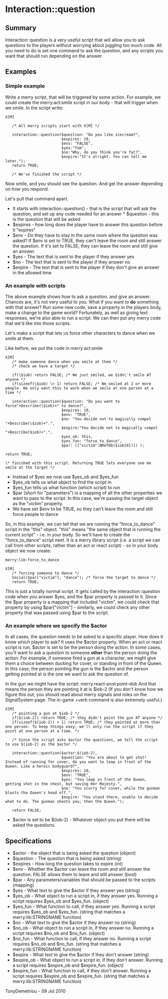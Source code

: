 # Interaction::question

## Summary

Interaction::question is a very useful script that will allow you to ask questions to the players without worrying about juggling too much code. All you need to do is set one command to ask the question, and any scripts you want that should run depending on the answer.

## Examples

### Simple example

Write a merry script, that will be triggered by some action. For example, we could create the merry:act:smile script in our body - that will trigger when we smile. In the script write: 

```
X[M] 

   /* All merry scripts start with X[M] */ 

   interaction::question($question: "Do you like icecream?", 
                         $expires: 10, 
                         $env: "FALSE", 
                         $yes:"Yum",
                         $no:"Why, do you think you're fat?", 
                         $expire:"It's alright. You can tell me later."); 
   return TRUE; 
   
   /* We've finished the script */
```

Now smile, and you should see the question. And get the answer depending on how you respond.

Let's pull that command apart. 
   * It starts with interaction::question() - that is the script that will ask the question, and set up any code needed for an answer \* \$question - this is the question that will be asked 
   * $expires - how long does the player have to answer this question before it "expires" 
   * $env - Do they have to stay in the same room where the question was asked? If $env is set to TRUE, they can\'t leave the room and still answer the question. If it's set to FALSE, they can leave the room and still give an answer. 
   * $yes - The text that is sent to the player if they answer yes 
   * $no - The text that is sent to the player if they answer no 
   * $expire - The text that is sent to the player if they don\'t give an answer in the allowed time

### An example with scripts

The above example shows how to ask a question, and give an answer. Chances are, it's not very useful to you. What if you want to **do** something with that answer? Run some new code, save a property in the players body, make a change to the game world? Fortunately, as well as giving text responses, we're also able to run a script. We can then put any merry code that we'd like into those scripts.

Let's make a script that lets us force other characters to dance when we smile at them.

Like before, we put the code in merry:act:smile

```
X[M] 
   /* make someone dance when you smile at them */ 
   /* check we have a target */ 
   
   if(\$iob) return FALSE; /* We just smiled, we didn\'t smile AT anyone */ 
   if(sizeof(\$iob) \> 1) return FALSE; /* We smiled at 2 or more people. We only want this to work when we smile at one person at a time */

   interaction::question($question: "Do you want to force"+Describe(\$iob)+" to dance?", 
                         $expires: 10, 
                         $env: "TRUE",
                         $no: "You decide not to magically compel "+Describe(\$iob)+".",
                         $expire:"You decide not to magically compel "+Describe($iob)+".",
                         $yes_ob: this, 
                         $yes_fun: "force_to_dance", 
                         $par: (["victim":NRefOb($iob[0])]) );

return TRUE; 

\* finished with this script. Returning TRUE lets everyone see me smile at the target */

```

   * Instead of $yes we now use $yes_ob and $yes_fun 
   * $yes_ob tells us what object to find the script in 
   * $yes_fun tells us what function (which script) to run 
   * $par (short for "parameters") is a mapping of all the other properties we want to pass to the script. In this case, we're passing the target object as the "victim" property. 
   * We have set $env to be TRUE, so they can't leave the room and still force people to dance

So, in this example, we can tell that we are running the "force_to_dance" script in the "this" object. "this" means "the same object that is running the current script" - i.e. in your body. So we'll have to create the "force_to_dance" script next. It is a merry library script (i.e. a script we can call from other scripts, rather than an act or react script) - so in your body object we now create:

```
merry:lib:force_to_dance

X[M] 
   /* forcing someone to dance */ 
   Social($par["victim"], "dance"); /* force the target to dance */ 
   return TRUE;
```

This is just a totally normal script. It gets called by the interaction::question code when you answer $yes, and the $par property is passed to it. Since the $par property is a mapping that included "victim", we could check that property by using $par\["victim"\] - similarly, we could check any other property that was passed using $par to the script.

### An example where we specify the $actor

In all cases, the question needs to be asked to a specific player. How does it know which player to ask? It uses the $actor property. When an act or react script is run, $actor is set to be the person doing the action. In some cases, you'll want to ask a question to someone **other** than the person doing the action. For example, if someone fired a gun at a character, we might give them a choice between ducking for cover, or standing in front of the Queen. In this case, the person pointing the gun is the $actor and the person getting pointed at is the one we want to ask the question of.

In the gun we might have the script: merry:react-post:point-dob And that means the person they are pointing it at is $iob-2 (If you don't know how we figure this out, you should read about merry signals and roles on the SignalSystem page. The in-game +verb command is also extremely useful.)

```
X[M] 
   /* pointing a gun at $iob-2 */ 
   if($(iob-2)) return TRUE; /* they didn't point the gun AT anyone */ 
   if(sizeof($(iob-2)) > 1) return TRUE; /* they pointed at more than one person. To keep things easy, we'll only run the script if they point at one person at a time. */

   /* Since the script asks $actor the questions, we tell the script to use $(iob-2) as the $actor */

   interaction::question($actor:$(iob-2), 
                         $question: "You are about to get shot! Instead of running for cover, do you want to leap in front of the Queen. Like a heroic bodyguard?", 
                         $expires: 10, 
                         $env: "TRUE",
                         $yes: "You leap in front of the Queen, getting shot in the chest, but saving Her Majesty.", 
                         $no: "You scurry for cover, while the gunman blasts the Queen's head off.", 
                         $expire: "You stand there, unable to decide what to do. The gunman shoots you, then the Queen.");

   return FALSE;
```

   * $actor is set to be $(iob-2) - Whatever object you put there will be asked the questions.

## Specifications

   * $actor - the object that is being asked the question (object) 
   * $question - The question that is being asked (string) 
   * $expires - How long the question takes to expire (int) 
   * $env - Whether the $actor can leave the room and still answer the question. FALSE allows them to leave and still answer (bool) 
   * $par - Any parameters/variables that should be passed to the scripts (mapping) 
   * $yes - What text to give the $actor if they answer yes (string) 
   * $yes_ob - What object to run a script in, if they answer yes. Running a script requires $yes_ob and $yes_fun. (object) 
   * $yes_fun - What function to call, if they answer yes. Running a script requires $yes_ob and $yes_fun. (string that matches a merry:lib:STRINGNAME function) 
   * $no - What text to give the $actor if they answer no (string) 
   * $no_ob - What object to run a script in, if they answer no. Running a script requires $no_ob and $no_fun. (object)
   * $no_fun - What function to call, if they answer no. Running a script requires $no_ob and $no_fun. (string that matches a merry:lib:STRINGNAME function) 
   * $expire - What text to give the $actor if they don't answer (string) 
   * $expire_ob - What object to run a script in, if they don't answer. Running a script requires $expire_ob and $expire_fun. (object) 
   * $expire_fun - What function to call, if they don't answer. Running a script requires $expire_ob and $expire_fun. (string that matches a merry:lib:STRINGNAME function)

TonyDemetriou - 09 Jul 2010
